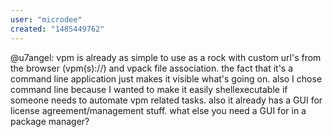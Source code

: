 ```yaml
---
user: "microdee"
created: "1485449762"
---
```


@u7angel: vpm is already as simple to use as a rock with custom url's from the browser (vpm(s)://) and vpack file association. the fact that it's a command line application just makes it visible what's going on. also I chose command line because I wanted to make it easily shellexecutable if someone needs to automate vpm related tasks. also it already has a GUI for license agreement/management stuff. what else you need a GUI for in a package manager?
